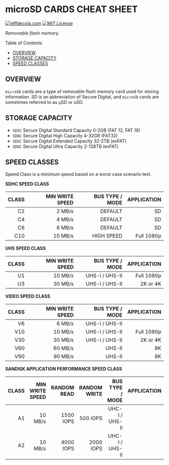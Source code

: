 # microSD CARDS CHEAT SHEET

[![jeffdecola.com](https://img.shields.io/badge/website-jeffdecola.com-blue)](https://jeffdecola.com)
[![MIT License](https://img.shields.io/:license-mit-blue.svg)](https://jeffdecola.mit-license.org)

_Removable flash memory._

Table of Contents

* [OVERVIEW](https://github.com/JeffDeCola/my-cheat-sheets/tree/master/other/stem/technology/computer-hardware/microSD-cards-cheat-sheet#overview)
* [STORAGE CAPACITY](https://github.com/JeffDeCola/my-cheat-sheets/tree/master/other/stem/technology/computer-hardware/microSD-cards-cheat-sheet#storage-capacity)
* [SPEED CLASSES](https://github.com/JeffDeCola/my-cheat-sheets/tree/master/other/stem/technology/computer-hardware/microSD-cards-cheat-sheet#speed-classes)

## OVERVIEW

`microSD` cards are a type of removable flash memory card used for storing
information.  SD is an abbreviation of Secure Digital, and `microSD` cards
are sometimes referred to as µSD or uSD.

## STORAGE CAPACITY

* `SDSC` Secure Digital Standard Capacity   0-2GB (FAT 12, FAT 16)
* `SDHC` Secure Digital High Capacity       4-32GB (FAT32)
* `SDXC` Secure Digital Extended Capacity   32-2TB (exFAT)
* `SDUC` Secure Digital Ultra Capacity      2-128TB (exFAT)

## SPEED CLASSES

Speed Class is a minimum speed based on a worst case scenario test.

**SDHC SPEED CLASS**

| CLASS |  MIN WRITE SPEED |  BUS TYPE / MODE |      APPLICATION |
|------:|-----------------:|-----------------:|-----------------:|
|    C2 |           2 MB/s |          DEFAULT |               SD |
|    C4 |           4 MB/s |          DEFAULT |               SD |
|    C6 |           6 MB/s |          DEFAULT |               SD |
|   C10 |          10 MB/s |       HIGH SPEED |       Full 1080p |

**UHS SPEED CLASS**

| CLASS |  MIN WRITE SPEED |  BUS TYPE / MODE |      APPLICATION |
|------:|-----------------:|-----------------:|-----------------:|
|    U1 |          10 MB/s |   UHS-I / UHS-II |       Full 1080p |
|    U3 |          30 MB/s |   UHS-I / UHS-II |         2K or 4K |

**VIDEO SPEED CLASS**

| CLASS |  MIN WRITE SPEED |  BUS TYPE / MODE |      APPLICATION |
|------:|-----------------:|-----------------:|-----------------:|
|    V6 |           6 MB/s |   UHS-I / UHS-II |                  |
|   V10 |          10 MB/s |   UHS-I / UHS-II |       Full 1080p |
|   V30 |          30 MB/s |   UHS-I / UHS-II |         2K or 4K |
|   V60 |          60 MB/s |           UHS-II |               8K |
|   V90 |          90 MB/s |           UHS-II |               8K |

**SANDISK APPLICATION PERFORMANCE SPEED CLASS**

| CLASS |  MIN WRITE SPEED | RANDOM READ | RANDOM WRITE |  BUS TYPE / MODE |      APPLICATION |
|------:|-----------------:|------------:|-------------:|-----------------:|-----------------:|
|    A1 |          10 MB/s |   1500 IOPS |     500 IOPS |   UHC-I / UHS-II |                  |
|    A2 |          10 MB/s |   4000 IOPS |    2000 IOPS |   UHC-I / UHS-II |                  |
